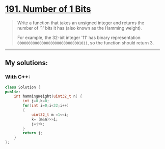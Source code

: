 [191. Number of 1 Bits](https://leetcode.com/problems/number-of-1-bits/)
=======================
>Write a function that takes an unsigned integer and returns the number of '1' bits it has (also known as the Hamming weight).
>
>For example, the 32-bit integer '11' has binary representation `00000000000000000000000000001011`, so the function should return 3.

----------
## My solutions:
### With C++:

```C++
class Solution {
public:
    int hammingWeight(uint32_t n) {
        int j=0,k=0;
        for(int i=0;i<32;i++)
        {
            uint32_t m =1<<i;
            k= (m&n)>>i;
            j=j+k;
        }
        return j;
    }
};
```
